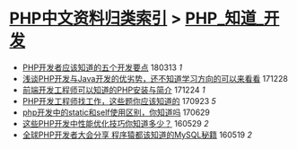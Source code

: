 [PHP中文资料归类索引](../README.md) > [PHP_知道_开发](PHP_知道_开发.md)
====
- [PHP开发者应该知道的五个开发要点](http://jkwz.applinzi.com/ittc/7079818118157583367.html#PHP%E5%BC%80%E5%8F%91%E8%80%85%E5%BA%94%E8%AF%A5%E7%9F%A5%E9%81%93%E7%9A%84%E4%BA%94%E4%B8%AA%E5%BC%80%E5%8F%91%E8%A6%81%E7%82%B9) 180313 *1* 
- [浅谈PHP开发与Java开发的优劣势，还不知道学习方向的可以来看看](http://jkwz.applinzi.com/ittc/7052157074237047825.html#%E6%B5%85%E8%B0%88PHP%E5%BC%80%E5%8F%91%E4%B8%8EJava%E5%BC%80%E5%8F%91%E7%9A%84%E4%BC%98%E5%8A%A3%E5%8A%BF%EF%BC%8C%E8%BF%98%E4%B8%8D%E7%9F%A5%E9%81%93%E5%AD%A6%E4%B9%A0%E6%96%B9%E5%90%91%E7%9A%84%E5%8F%AF%E4%BB%A5%E6%9D%A5%E7%9C%8B%E7%9C%8B) 171228  
- [前端开发工程师可以知道的PHP安装与简介](http://jkwz.applinzi.com/ittc/7049943826444059664.html#%E5%89%8D%E7%AB%AF%E5%BC%80%E5%8F%91%E5%B7%A5%E7%A8%8B%E5%B8%88%E5%8F%AF%E4%BB%A5%E7%9F%A5%E9%81%93%E7%9A%84PHP%E5%AE%89%E8%A3%85%E4%B8%8E%E7%AE%80%E4%BB%8B) 171224 *1* 
- [PHP开发工程师找工作，这些题你应该知道的](http://jkwz.applinzi.com/ittc/7016568192359728144.html#PHP%E5%BC%80%E5%8F%91%E5%B7%A5%E7%A8%8B%E5%B8%88%E6%89%BE%E5%B7%A5%E4%BD%9C%EF%BC%8C%E8%BF%99%E4%BA%9B%E9%A2%98%E4%BD%A0%E5%BA%94%E8%AF%A5%E7%9F%A5%E9%81%93%E7%9A%84) 170923 *5* 
- [php开发中的static和self使用区别，你知道吗](http://jkwz.applinzi.com/ittc/6984530537329722372.html#php%E5%BC%80%E5%8F%91%E4%B8%AD%E7%9A%84static%E5%92%8Cself%E4%BD%BF%E7%94%A8%E5%8C%BA%E5%88%AB%EF%BC%8C%E4%BD%A0%E7%9F%A5%E9%81%93%E5%90%97) 170629  
- [这些PHP开发中性能优化技巧你知道多少？](http://jkwz.applinzi.com/ittc/6837651893991769093.html#%E8%BF%99%E4%BA%9BPHP%E5%BC%80%E5%8F%91%E4%B8%AD%E6%80%A7%E8%83%BD%E4%BC%98%E5%8C%96%E6%8A%80%E5%B7%A7%E4%BD%A0%E7%9F%A5%E9%81%93%E5%A4%9A%E5%B0%91%EF%BC%9F) 160529 *2* 
- [全球PHP开发者大会分享 程序猿都该知道的MySQL秘籍](http://jkwz.applinzi.com/ittc/6833817613771473925.html#%E5%85%A8%E7%90%83PHP%E5%BC%80%E5%8F%91%E8%80%85%E5%A4%A7%E4%BC%9A%E5%88%86%E4%BA%AB+%E7%A8%8B%E5%BA%8F%E7%8C%BF%E9%83%BD%E8%AF%A5%E7%9F%A5%E9%81%93%E7%9A%84MySQL%E7%A7%98%E7%B1%8D) 160519 *2* 
